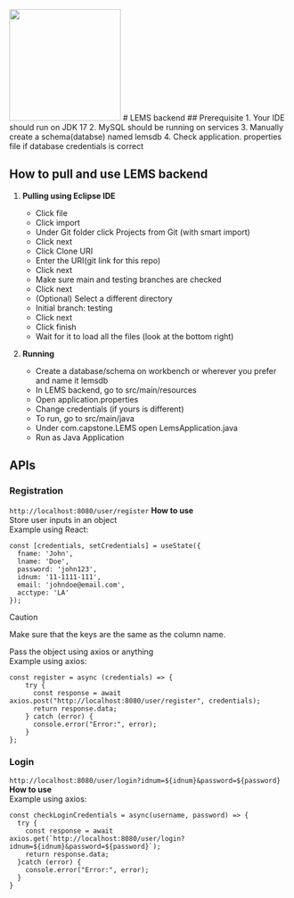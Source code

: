 <img src="https://i.imgur.com/d4mV2b3.png" width="200">
# LEMS backend
## Prerequisite
1. Your IDE should run on JDK 17
2. MySQL should be running on services
3. Manually create a schema(databse) named lemsdb
4. Check application. properties file if database credentials is correct

## How to pull and use LEMS backend
1. **Pulling using Eclipse IDE**
   - Click file
   - Click import
   - Under Git folder click Projects from Git (with smart import)
   - Click next
   - Click Clone URI
   - Enter the URI(git link for this repo)
   - Click next
   - Make sure main and testing branches are checked
   - Click next
   - (Optional) Select a different directory
   - Initial branch: testing
   - Click next
   - Click finish
   - Wait for it to load all the files (look at the bottom right)
  
2. **Running**
   - Create a database/schema on workbench or wherever you prefer and name it lemsdb
   - In LEMS backend, go to src/main/resources
   - Open application.properties
   - Change credentials (if yours is different)
   - To run, go to src/main/java
   - Under com.capstone.LEMS open LemsApplication.java
   - Run as Java Application

## APIs
### Registration
`http://localhost:8080/user/register`
**How to use**<br/>
Store user inputs in an object<br/>
Example using React:
```
const [credentials, setCredentials] = useState({
  fname: 'John',
  lname: 'Doe',
  password: 'john123',
  idnum: '11-1111-111',
  email: 'johndoe@email.com',
  acctype: 'LA'
});
```
> [!CAUTION]
> Make sure that the keys are the same as the column name.

Pass the object using axios or anything<br/>
Example using axios:
```
const register = async (credentials) => {
    try {
      const response = await axios.post("http://localhost:8080/user/register", credentials);
      return response.data;
    } catch (error) {
      console.error("Error:", error);
    }
};
```

### Login
`http://localhost:8080/user/login?idnum=${idnum}&password=${password}`
**How to use**<br/>
Example using axios:
```
const checkLoginCredentials = async(username, password) => {
  try {
    const response = await axios.get(`http://localhost:8080/user/login?idnum=${idnum}&password=${password}`);
    return response.data;
  }catch (error) {
    console.error("Error:", error);
  }
}
```

